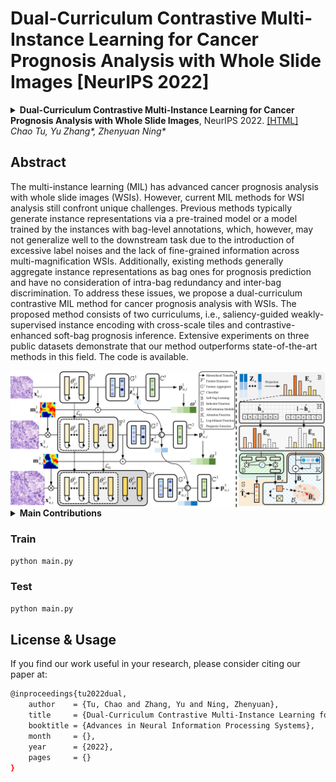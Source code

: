 Dual-Curriculum Contrastive Multi-Instance Learning for Cancer Prognosis Analysis with Whole Slide Images [NeurIPS 2022]
=====================================
<details>
<summary>
  <b>Dual-Curriculum Contrastive Multi-Instance Learning for Cancer Prognosis Analysis with Whole Slide Images</b>, NeurIPS 2022.
  <a href="" target="blank">[HTML]</a>
    <br><em><a>Chao Tu</a>, <a>Yu Zhang*</a>, <a>Zhenyuan Ning*</a></em></br>
</summary>

```bash
@inproceedings{tu2022dual,
    author    = {Tu, Chao and Zhang, Yu and Ning, Zhenyuan},
    title     = {Dual-Curriculum Contrastive Multi-Instance Learning for Cancer Prognosis Analysis with Whole Slide Images},
    booktitle = {Advances in Neural Information Processing Systems},
    month     = {},
    year      = {2022},
    pages     = {}
}
```
</details>

## Abstract
The multi-instance learning (MIL) has advanced cancer prognosis analysis with whole slide images (WSIs). However, current MIL methods for WSI analysis still confront unique challenges. Previous methods typically generate instance representations via a pre-trained model or a model trained by the instances with bag-level annotations, which, however, may not generalize well to the downstream task due to the introduction of excessive label noises and the lack of fine-grained information across multi-magnification WSIs. Additionally, existing methods generally aggregate instance representations as bag ones for prognosis prediction and have no consideration of intra-bag redundancy and inter-bag discrimination. To address these issues, we propose a dual-curriculum contrastive MIL method for cancer prognosis analysis with WSIs. The proposed method consists of two curriculums, i.e., saliency-guided weakly-supervised instance encoding with cross-scale tiles and contrastive-enhanced soft-bag prognosis inference. Extensive experiments on three public datasets demonstrate that our method outperforms state-of-the-art methods in this field. The code is available.

<img src="./docs/pipeline.jpg" width="1500px" align="center" />

<details>
  <summary>
	  <b>Main Contributions</b>
  </summary>

1. **Dual-curriculum Contrastive Multi-instance Learning (DC_MIL) Method.** The proposed method consists of two easy-to-hard curriculums, i.e., saliency-guided weakly-supervised instance encoding with cross-scale tiles and contrastive-enhanced soft-bag prognosis inference. Specifically, We first conduct a preliminary task to learn instance representations by considering risk stratification status (degraded from survival time) as the annotation, followed by the prognosis inference with survival time as supervision.
2. **Curriculum I: Saliency-guidedWeakly-supervised Instance Encoding with Cross-scale Tiles.** It is supervised by the relatively weak annotations so as to reduce label noises and maintain prognosis-related guidance. Additionally, to imitate the reviewing procedure of pathologists, we leverage the low-magnification saliency map to guide the encoding of high-magnification instances for exploring fine-grained information across multi-magnification WSIs.
3. **Curriculum II: Contrastive-enhanced Soft-bag Prognosis Inference.** Instead of enrolling all instances, we adaptively identify and integrate representative instances within a bag (as the soft-bag) for prognosis inference and leverage the constrained self-attention strategy to obtain extra sparseness for soft-bag representations, which can help reduce intra-bag redundancy in both instance and feature levels. Meanwhile, we improve the Cox loss with two-tier contrastive learning for enhancing intra-bag and inter-bag discrimination.
4. **Performance in Cancer Prognosis Analysis with WSIs.** We evaluate the proposed method on three public cancer datasets and extensive experiments demonstrate that our method outperforms state-of-the-art methods in cancer prognosis analysis with WSIs.
</details>

### Train
```python
python main.py
```
### Test
```python
python main.py
```

## License & Usage 
If you find our work useful in your research, please consider citing our paper at:
```bash
@inproceedings{tu2022dual,
    author    = {Tu, Chao and Zhang, Yu and Ning, Zhenyuan},
    title     = {Dual-Curriculum Contrastive Multi-Instance Learning for Cancer Prognosis Analysis with Whole Slide Images},
    booktitle = {Advances in Neural Information Processing Systems},
    month     = {},
    year      = {2022},
    pages     = {}
}
```